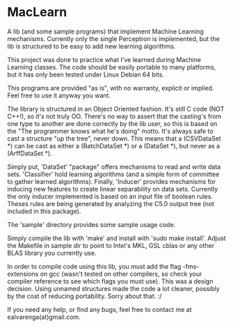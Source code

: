 MacLearn
========

A lib (and some sample programs) that implement Machine Learning mechanisms. Currently only the single Perceptron is implemented, but the lib is structured to be easy to add new learning algorithms.

This project was done to practice what I've learned during Machine Learning classes. The code should be easily portable to many platforms, but it has only been tested under Linux Debian 64 bits.

This programs are provided "as is", with no warranty, explicit or implied. Feel free to use it anyway you want.

The library is structured in an Object Oriented fashion. It's still C code (NOT C++!), so it's not truly OO. There's no way to assert that the casting's from one type to another are done correctly by the lib user, so this is based on the "The programmer knows what he's doing" motto. It's always safe to cast a structure "up the tree", never down. This means that a (CSVDataSet *) can be cast as either a (BatchDataSet *) or a (DataSet *), but never as a (ArffDataSet *).

Simply put, 'DataSet' "package" offers mechanisms to read and write data sets. 'Classifier' hold learning algorithms (and a simple form of committee to gather learned algorithms). Finally, 'Inducer' provides mechanisms for inducing new features to create linear separability on data sets. Currently the only inducer implemented is based on an input file of boolean rules. Theses rules are being generated by analyzing the C5.0 output tree (not included in this package).

The 'sample' directory provides some sample usage code.

Simply compile the lib with 'make' and install with 'sudo make install'. Adjust the Makefile in sample dir to point to Intel's MKL, GSL cblas or any other BLAS library you currently use.

In order to compile code using this lib, you must add the flag -fms-extensions on gcc (wasn't tested on other compilers, so check your compiler reference to see which flags you must use). This was a design decision. Using unnamed structures made the code a lot cleaner, possibly by the cost of reducing portability. Sorry about that. :/

If you need any help, or find any bugs, feel free to contact me at ealvarenga(at)gmail.com.
